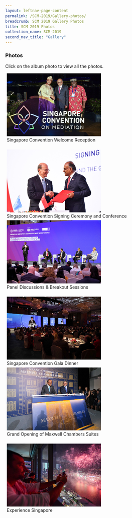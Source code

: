 ```yaml
---
layout: leftnav-page-content
permalink: /SCM-2019/Gallery-photos/
breadcrumb: SCM 2019 Gallery Photos
title: SCM 2019 Photos
collection_name: SCM-2019
second_nav_title: "Gallery"
---
```

### **Photos**
Click on the album photo to view all the photos.
<style>
.row {
  <!--display: flex;-->
}
  
.row .column {
  margin: 5px;
}

.row .column img {
  width: 300px;
  <!--height: 300px;-->
}
</style>
<div class="row">
  <div class="column">
  <a href="https://www.dropbox.com/sh/1c43dt6ww6glrrm/AACcKYKOYEeC0bI7Tc7bXU4Ga/Singapore%20Convention%20Welcome%20Reception?dl=0&subfolder_nav_tracking=1" target="_blank">
    <img src="/images/album-welcome-reception.jpg" title="Welcome Reception" alt="Singapore Convention on Mediation 2019"></a><br>
  Singapore Convention Welcome Reception<br><br>
  </div>
   <div class="column">
  <a href="https://www.dropbox.com/sh/1c43dt6ww6glrrm/AABgqW18D7PFRrjEtbf-Fjuqa/Singapore%20Convention%20Signing%20Ceremony%20and%20Conference?dl=0&subfolder_nav_tracking=1"  target="_blank">
<img src="/images/album-signing-ceremony.jpg" title="Singapore Convention Signing Ceremony and Conference" alt="Singapore Convention on Mediation 2019"></a><br>Singapore Convention Signing Ceremony and Conference
  </div>
</div>
  
<div class="row">
  <div class="column">
  <a href="https://www.dropbox.com/sh/5gf65kl1i1egddq/AADzDBYe1YrD6NKgizgKXtRaa?dl=0"  target="_blank">
    <img src="/images/album-panel-breakout.jpg" title="Panel Discussions & Breakout Sessions" alt="Singapore Convention on Mediation 2019"></a><br>
  Panel Discussions & Breakout Sessions<br><br>
  </div>
   <div class="column">
  <a href="https://www.dropbox.com/sh/1c43dt6ww6glrrm/AAA69LY6SG8rpcq5ZeCF_8pOa/Singapore%20Convention%20Gala%20Dinner?dl=0&subfolder_nav_tracking=1"  target="_blank">
    <img src="/images/album-gala-dinner.jpg" title="Singapore Convention Gala Dinner" alt="Singapore Convention on Mediation 2019"></a><br>
  Singapore Convention Gala Dinner
  </div>
</div>

<div class="row">
  <div class="column">
  <a href="https://www.dropbox.com/sh/1c43dt6ww6glrrm/AADWHs1YvcgOOUp4-dNAoN4Ca/Grand%20Opening%20of%20Maxwell%20Chambers%20Suites?dl=0&subfolder_nav_tracking=1"  target="_blank">
    <img src="/images/album-granding-opening.jpg" title="Grand Opening of Maxwell Chambers Suites" alt="Singapore Convention on Mediation 2019"></a><br>
  Grand Opening of Maxwell Chambers Suites<br><br>
  </div>
   <div class="column">
  <a href="https://www.dropbox.com/sh/1c43dt6ww6glrrm/AAC1smNDuwiArkPLj4qRz1bfa/Experience%20Singapore?dl=0&subfolder_nav_tracking=1"  target="_blank">
    <img src="/images/album-experience-singapore.jpg" title="Experience Singapore" alt="Singapore Convention on Mediation 2019"></a><br>
  Experience Singapore
  </div>
</div>
                                                                                                                        

